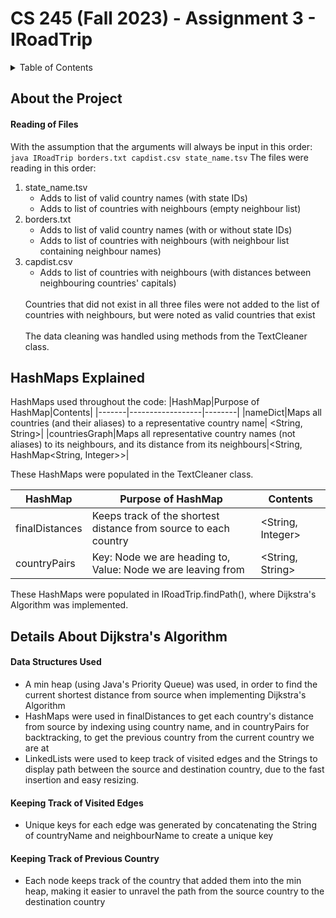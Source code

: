 # CS 245 (Fall 2023) - Assignment 3 - IRoadTrip

<details>
    <summary>Table of Contents</summary>
    <ul>
        <li>
            <a href="#about-the-project">
                About The Project
            </a>
            <ul>
                <li>
                    <a href="#reading-of-files">
                        Reading of Files
                    </a>
                </li>
            </ul>
        </li>
        <li>
            <a href="#hashmaps-explained">
                HashMaps Explained
            </a>
        </li>
        <li>
            <a href="#details-about-dijkstras-algorithm">
                Details About Dijkstra's Algorithm
            </a>
            <ul>
                <li>
                    <a href="#data-structures-used">
                        Data Structures Used
                    </a>
                </li>
                <li>
                    <a href="#keeping-track-of-visited-edges">
                        Keeping Track of Visited Edges
                    </a>
                </li>
                <li>
                    <a href="#keeping-track-of-previous-country">
                        Keeping Track of Previous Country
                    </a>
                </li>
            </ul>
        </li>
    </ul>
</details> 

## About the Project
#### Reading of Files
With the assumption that the arguments will always be input in this order:
```java IRoadTrip borders.txt capdist.csv state_name.tsv```
The files were reading in this order:
<ol>
    <li>
        state_name.tsv
        <ul>
            <li>
                Adds to list of valid country names (with state IDs)
            </li>
            <li>
                Adds to list of countries with neighbours (empty neighbour list)
            </li>
        </ul>
    </li>
    <li>
        borders.txt
        <ul>
            <li>
                Adds to list of valid country names (with or without state IDs)
            </li>
            <li>
                Adds to list of countries with neighbours (with neighbour list containing neighbour names)
            </li>
        </ul>
    </li>
    <li>
        capdist.csv
        <ul>
            <li>
                Adds to list of countries with neighbours (with distances between neighbouring countries' capitals)
            </li>
        </ul>
    </li>
<br>
Countries that did not exist in all three files were not added to the list of countries with neighbours, but were noted as valid countries that exist
<br>
<br>
The data cleaning was handled using methods from the TextCleaner class.
</ol>


## HashMaps Explained
HashMaps used throughout the code:
|HashMap|Purpose of HashMap|Contents|
|-------|------------------|--------|
|nameDict|Maps all countries (and their aliases) to a representative country name| <String, String>|
|countriesGraph|Maps all representative country names (not aliases) to its neighbours, and its distance from its neighbours|<String, HashMap<String, Integer>>|

These HashMaps were populated in the TextCleaner class.

|HashMap|Purpose of HashMap|Contents|
|-------|------------------|--------|
|finalDistances|Keeps track of the shortest distance from source to each country| <String, Integer>|
|countryPairs|Key: Node we are heading to, Value: Node we are leaving from| <String, String>|

These HashMaps were populated in IRoadTrip.findPath(), where Dijkstra's Algorithm was implemented.
        

## Details About Dijkstra's Algorithm
#### Data Structures Used
- A min heap (using Java's Priority Queue) was used, in order to find the current shortest distance from source when implementing Dijkstra's Algorithm
- HashMaps were used in finalDistances to get each country's distance from source by indexing using country name, and in countryPairs for backtracking, to get the previous country from the current country we are at
- LinkedLists were used to keep track of visited edges and the Strings to display path between the source and destination country, due to the fast insertion and easy resizing. 

#### Keeping Track of Visited Edges
- Unique keys for each edge was generated by concatenating the String of countryName and neighbourName to create a unique key

#### Keeping Track of Previous Country
- Each node keeps track of the country that added them into the min heap, making it easier to unravel the path from the source country to the destination country
